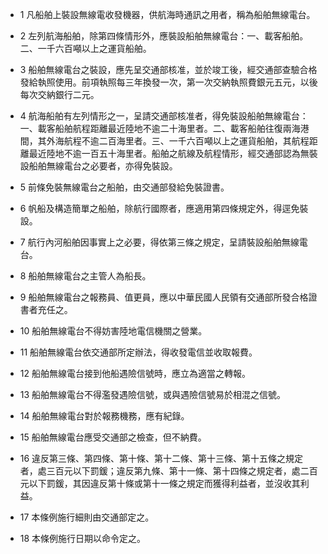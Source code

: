 * 1 凡船舶上裝設無線電收發機器，供航海時通訊之用者，稱為船舶無線電台。

* 2 左列航海船舶，除第四條情形外，應裝設船舶無線電台：一、載客船舶。二、一千六百噸以上之運貨船舶。

* 3 船舶無線電台之裝設，應先呈交通部核准，並於竣工後，經交通部查驗合格發給執照使用。前項執照每三年換發一次，第一次交納執照費銀元五元，以後每次交納銀行二元。

* 4 航海船舶有左列情形之一，呈請交通部核准者，得免裝設船舶無線電台：一、載客船舶航程距離最近陸地不逾二十海里者。二、載客船舶往復兩海港間，其外海航程不逾二百海里者。三、一千六百噸以上之運貨船舶，其航程距離最近陸地不逾一百五十海里者。船舶之航線及航程情形，經交通部認為無裝設船舶無線電台之必要者，亦得免裝設。

* 5 前條免裝無線電台之船舶，由交通部發給免裝證書。

* 6 帆船及構造簡單之船舶，除航行國際者，應適用第四條規定外，得逕免裝設。

* 7 航行內河船舶因事實上之必要，得依第三條之規定，呈請裝設船舶無線電台。

* 8 船舶無線電台之主管人為船長。

* 9 船舶無線電台之報務員、值更員，應以中華民國人民領有交通部所發合格證書者充任之。

* 10 船舶無線電台不得妨害陸地電信機關之營業。

* 11 船舶無線電台依交通部所定辦法，得收發電信並收取報費。

* 12 船舶無線電台接到他船遇險信號時，應立為適當之轉報。

* 13 船舶無線電台不得濫發遇險信號，或與遇險信號易於相混之信號。

* 14 船舶無線電台對於報務機務，應有紀錄。

* 15 船舶無線電台應受交通部之檢查，但不納費。

* 16 違反第三條、第四條、第十條、第十二條、第十三條、第十五條之規定者，處三百元以下罰鍰；違反第九條、第十一條、第十四條之規定者，處二百元以下罰鍰，其因違反第十條或第十一條之規定而獲得利益者，並沒收其利益。

* 17 本條例施行細則由交通部定之。

* 18 本條例施行日期以命令定之。

